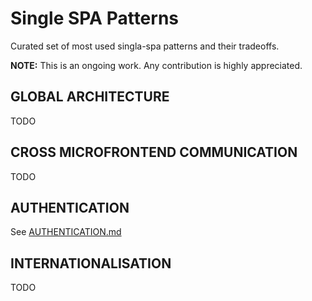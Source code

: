 # Single SPA Patterns

Curated set of most used singla-spa patterns and their tradeoffs.

**NOTE:** This is an ongoing work. Any contribution is highly appreciated.

## GLOBAL ARCHITECTURE

TODO

## CROSS MICROFRONTEND COMMUNICATION

TODO

## AUTHENTICATION

See [AUTHENTICATION.md](AUTHENTICATION.md)

## INTERNATIONALISATION

TODO
